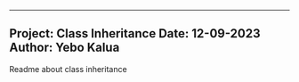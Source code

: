 -------------------------------------------
Project: Class Inheritance
Date: 12-09-2023
Author: Yebo Kalua
---------------------------------------
Readme about class inheritance